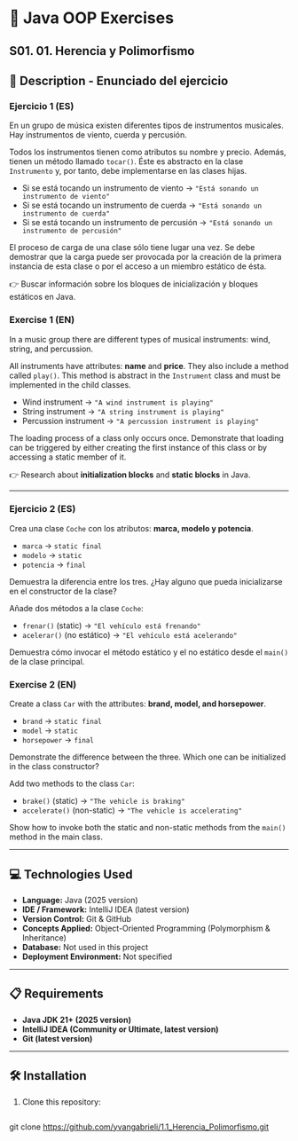 # 🎵 Java OOP Exercises  
## S01. 01. Herencia y Polimorfismo
## 📄 Description - Enunciado del ejercicio  

### Ejercicio 1 (ES)  
En un grupo de música existen diferentes tipos de instrumentos musicales. Hay instrumentos de viento, cuerda y percusión.  

Todos los instrumentos tienen como atributos su nombre y precio. Además, tienen un método llamado `tocar()`. Éste es abstracto en la clase `Instrumento` y, por tanto, debe implementarse en las clases hijas.  

- Si se está tocando un instrumento de viento → `"Está sonando un instrumento de viento"`  
- Si se está tocando un instrumento de cuerda → `"Está sonando un instrumento de cuerda"`  
- Si se está tocando un instrumento de percusión → `"Está sonando un instrumento de percusión"`  

El proceso de carga de una clase sólo tiene lugar una vez. Se debe demostrar que la carga puede ser provocada por la creación de la primera instancia de esta clase o por el acceso a un miembro estático de ésta.  

👉 Buscar información sobre los bloques de inicialización y bloques estáticos en Java.  

### Exercise 1 (EN)  
In a music group there are different types of musical instruments: wind, string, and percussion.  

All instruments have attributes: **name** and **price**. They also include a method called `play()`. This method is abstract in the `Instrument` class and must be implemented in the child classes.  

- Wind instrument → `"A wind instrument is playing"`  
- String instrument → `"A string instrument is playing"`  
- Percussion instrument → `"A percussion instrument is playing"`  

The loading process of a class only occurs once. Demonstrate that loading can be triggered by either creating the first instance of this class or by accessing a static member of it.  

👉 Research about **initialization blocks** and **static blocks** in Java.  

---

### Ejercicio 2 (ES)  
Crea una clase `Coche` con los atributos: **marca, modelo y potencia**.  

- `marca` → `static final`  
- `modelo` → `static`  
- `potencia` → `final`  

Demuestra la diferencia entre los tres. ¿Hay alguno que pueda inicializarse en el constructor de la clase?  

Añade dos métodos a la clase `Coche`:  
- `frenar()` (static) → `"El vehículo está frenando"`  
- `acelerar()` (no estático) → `"El vehículo está acelerando"`  

Demuestra cómo invocar el método estático y el no estático desde el `main()` de la clase principal.  

### Exercise 2 (EN)  
Create a class `Car` with the attributes: **brand, model, and horsepower**.  

- `brand` → `static final`  
- `model` → `static`  
- `horsepower` → `final`  

Demonstrate the difference between the three. Which one can be initialized in the class constructor?  

Add two methods to the class `Car`:  
- `brake()` (static) → `"The vehicle is braking"`  
- `accelerate()` (non-static) → `"The vehicle is accelerating"`  

Show how to invoke both the static and non-static methods from the `main()` method in the main class.  

---

## 💻 Technologies Used  
- **Language:** Java (2025 version)  
- **IDE / Framework:** IntelliJ IDEA (latest version)  
- **Version Control:** Git & GitHub  
- **Concepts Applied:** Object-Oriented Programming (Polymorphism & Inheritance)  
- **Database:** Not used in this project  
- **Deployment Environment:** Not specified  

---

## 📋 Requirements  
- **Java JDK 21+ (2025 version)**  
- **IntelliJ IDEA (Community or Ultimate, latest version)**  
- **Git (latest version)**  

---

## 🛠️ Installation  
1. Clone this repository:  
   ```bash
  git clone https://github.com/yvangabrieli/1.1_Herencia_Polimorfismo.git
